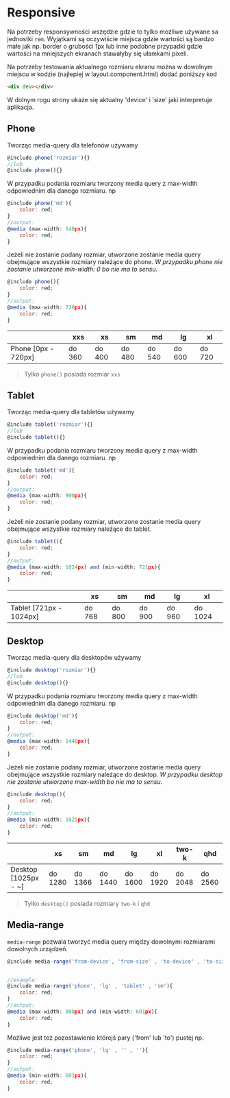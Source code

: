 # Responsive

Na potrzeby responsywności wszędzie gdzie to tylko możliwe używane sa jednostki `rem`. Wyjątkami są oczywiście miejsca gdzie wartości są bardzo małe jak np. border o grubości 1px lub inne podobne przypadki gdzie wartości na mniejszych ekranach stawałyby się ułamkami pixeli.

Na potrzeby testowania aktualnego rozmiaru ekranu można w dowolnym miejscu w kodzie (najlepiej w layout.component.html) dodać poniższy kod

```html
<div dev></div>
```

W dolnym rogu strony ukaże się aktualny 'device' i 'size' jaki interpretuje aplikacja.


## Phone

Tworząc media-query dla telefonów używamy 

```js {highlight: ['scss']}
@include phone('rozmiar'){}
//lub
@include phone(){}
```

W przypadku podania rozmiaru tworzony media query z max-width odpowiednim dla danego rozmiaru. np  

```js {highlight: ['scss']}
@include phone('md'){
    color: red;
}
//output:
@media (max-width: 540px){
    color: red;
}
```

Jeżeli nie zostanie podany rozmiar, utworzone zostanie media query obejmujące wszystkie rozmiary należące do phone. 
*W przypadku phone nie zostanie utworzone min-width: 0 bo nie ma to sensu.*

```js {highlight: ['scss']}
@include phone(){
    color: red;
}
//output:
@media (max-width: 720px){
    color: red;
}
```

|                     |   xxs   |   xs   |   sm   |   md   |   lg   |   xl   |
| ------------------- | ------- | ------ | ------ | ------ | ------ | ------ |
| Phone [0px - 720px] | do 360  | do 400 | do 480 | do 540 | do 600 | do 720 |

> Tylko `phone()` posiada rozmiar `xxs`




## Tablet

Tworząc media-query dla tabletów używamy 

```js {highlight: ['scss']}
@include tablet('rozmiar'){}
//lub
@include tablet(){}
```

W przypadku podania rozmiaru tworzony media query z max-width odpowiednim dla danego rozmiaru. np  

```js {highlight: ['scss']}
@include tablet('md'){
    color: red;
}
//output:
@media (max-width: 900px){
    color: red;
}
```

Jeżeli nie zostanie podany rozmiar, utworzone zostanie media query obejmujące wszystkie rozmiary należące do tablet. 

```js {highlight: ['scss']}
@include tablet(){
    color: red;
}
//output:
@media (max-width: 1024px) and (min-width: 721px){
    color: red;
}
```

|                         |   xs   |   sm   |   md   |   lg   |    xl   |
| ----------------------- | ------ | ------ | ------ | ------ | ------- |
| Tablet [721px - 1024px] | do 768 | do 800 | do 900 | do 960 | do 1024 |





## Desktop

Tworząc media-query dla desktopów używamy 

```js {highlight: ['scss']}
@include desktop('rozmiar'){}
//lub
@include desktop(){}
```

W przypadku podania rozmiaru tworzony media query z max-width odpowiednim dla danego rozmiaru. np  

```js {highlight: ['scss']}
@include desktop('md'){
    color: red;
}
//output:
@media (max-width: 1440px){
    color: red;
}
```

Jeżeli nie zostanie podany rozmiar, utworzone zostanie media query obejmujące wszystkie rozmiary należące do desktop. 
*W przypadku desktop nie zostanie utworzone max-width bo nie ma to sensu.*

```js {highlight: ['scss']}
@include desktop(){
    color: red;
}
//output:
@media (min-width: 1025px){
    color: red;
}
```

|                      |    xs   |    sm   |    md   |    lg   |    xl   |  two-k  |   qhd   |
| -------------------- | ------- | ------- | ------- | ------- | ------- | ------- | ------- |
| Desktop [1025px - ~] | do 1280 | do 1366 | do 1440 | do 1600 | do 1920 | do 2048 | do 2560 |

> Tylko `desktop()` posiada rozmiary `two-k` i `qhd`




## Media-range

`media-range` pozwala tworzyć media query między dowolnymi rozmiarami dowolnych urządzeń.


```js {highlight: ['scss']}
@include media-range('from-device', 'from-size' , 'to-device' , 'to-size'){}


//example:
@include media-range('phone', 'lg' , 'tablet' , 'sm'){
    color: red;
}
//output:
@media (max-width: 800px) and (min-width: 601px){
    color: red;
}
```

Możliwe jest też pozostawienie którejś pary ('from' lub 'to') pustej np.

```js {highlight: ['scss']}
@include media-range('phone', 'lg' , '' , ''){
    color: red;
}
//output:
@media (min-width: 601px){
    color: red;
}
```
